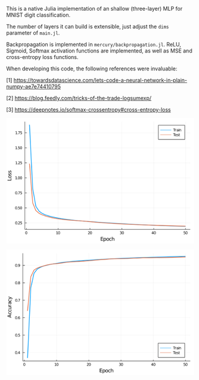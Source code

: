 This is a native Julia implementation of an shallow (three-layer) MLP for MNIST digit classification.

The number of layers it can build is extensible, just adjust the `dims` parameter of `main.jl`. 

Backpropagation is implemented in `mercury/backpropagation.jl`. ReLU, Sigmoid, Softmax activation functions are implemented, as well as MSE and cross-entropy loss functions. 

When developing this code, the following references were invaluable:

[1] https://towardsdatascience.com/lets-code-a-neural-network-in-plain-numpy-ae7e74410795

[2] https://blog.feedly.com/tricks-of-the-trade-logsumexp/

[3] https://deepnotes.io/softmax-crossentropy#cross-entropy-loss

![](results/training.png)

![](results/accuracy.png)
